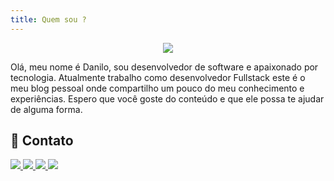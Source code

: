 ```yaml
---
title: Quem sou ?
---
```


<center> <img src="https://avatars.githubusercontent.com/u/29821188"> </center>

Olá, meu nome é Danilo, sou desenvolvedor de software e apaixonado por tecnologia. Atualmente trabalho como desenvolvedor Fullstack este é o meu blog pessoal onde compartilho um pouco do meu conhecimento e experiências. Espero que você goste do conteúdo e que ele possa te ajudar de alguma forma.


## 📱 Contato
<div>
  <a href = "mailto:danilocarsan@gmail.com@gmail.com">
    <img src="https://img.shields.io/badge/Gmail-D14836?style=for-the-badge&logo=gmail&logoColor=white" target="_blank">
  </a>
  <a href="https://www.linkedin.com/in/danilo-santos-14aa28128/" target="_blank">
    <img src="https://img.shields.io/badge/LinkedIn-0077B5?style=for-the-badge&logo=linkedin&logoColor=white" target="_blank">
  </a>
  <a href="https://stackoverflow.com/users/9633288/danilo-santos" target="_blank">
    <img src="https://img.shields.io/badge/Stack_Overflow-FE7A16?style=for-the-badge&logo=stack-overflow&logoColor=white" target="_blank">
  </a>
  <a ref="https://www.facebook.com/profile.php?id=100011344722914" target="_blank">
    <img src="https://img.shields.io/badge/Facebook-1877F2?style=for-the-badge&logo=facebook&logoColor=white" target="_blank">
  </a>
</div>

